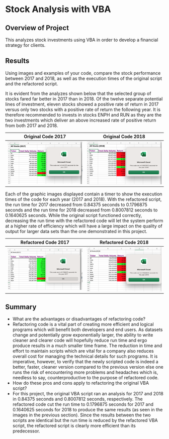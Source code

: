# Stock Analysis with VBA

## Overview of Project
This analyzes stock investments using VBA in order to develop a financial strategy for clients.

## Results
Using images and examples of your code, compare the stock performance between 2017 and 2018, as well as the execution times of the original script and the refactored script.

It is evident from the analyzes shown below that the selected group of stocks fared far better in 2017 than in 2018. Of the twelve separate potential lines of investment, eleven stocks showed a positive rate of return in 2017 versus only two stocks with a positive rate of return the following year. It is therefore recommended to invests in stocks ENPH and RUN as they are the two investments which deliver an above increased rate of positive return from both 2017 and 2018.

Original Code 2017            |  Original Code 2018
:-------------------------:|:-------------------------:
![Original 2017 ](https://github.com/Shelka4444/Stock-Analysis/blob/main/Resources/2017%20Original.png)  |  ![2018](https://github.com/Shelka4444/Stock-Analysis/blob/main/Resources/2018%20Original.png)

Each of the graphic images displayed contain a timer to show the execution times of the code for each year (2017 and 2018). With the refactored script, the run time for 2017 decreased from 0.84375 seconds to 0.1796875 seconds and the run time for 2018 decreased from 0.8007812 seconds to 0.1640625 seconds. While the original script functioned correctly, decreasing the run time with the refactored code will let the system perform at a higher rate of efficiency which will have a large impact on the quality of output for larger data sets than the one demonstrated in this project.

Refactored Code 2017            |  Refactored Code 2018
:-------------------------:|:-------------------------:
![Refactored 2017 ](https://github.com/Shelka4444/Stock-Analysis/blob/main/Resources/2017%20Refactored.png)  |  ![2018](https://github.com/Shelka4444/Stock-Analysis/blob/main/Resources/2018%20Refactored.png)

## Summary
- What are the advantages or disadvantages of refactoring code?
- Refactoring code is a vital part of creating more efficient and logical programs which will benefit both developers and end users. As datasets change and potentially grow exponentially larger, the ability to write cleaner and clearer code will hopefully reduce run time and ergo produce results in a much smaller time frame. The reduction in time and effort to maintain scripts which are vital for a company also reduces overall cost for managing the technical details for such programs. It is imperative, however, to verify that the newly scripted code is indeed a better, faster, cleaner version compared to the previous version else one runs the risk of encountering more problems and headaches which is, needless to say, counterproductive to the purpose of refactored code.
- How do these pros and cons apply to refactoring the original VBA script?
- For this project, the original VBA script ran an analysis for 2017 and 2018 in 0.84375 seconds and 0.8007812 seconds, respectively. The refactored code cut the run time to 0.1796875 seconds for 2017 and 0.1640625 seconds for 2018 to produce the same results (as seen in the images in the previous section). Since the results between the two scripts are identical but the run time is reduced by the refactored VBA script, the refactored script is clearly more efficient than its predecessor.
